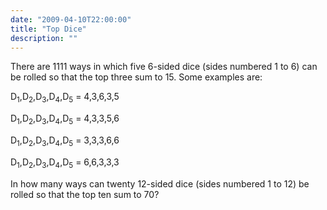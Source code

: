 ```yaml
---
date: "2009-04-10T22:00:00"
title: "Top Dice"
description: ""
---
```


<p>There are 1111 ways in which five 6-sided dice (sides numbered 1 to 6) can be rolled so that the top three sum to 15. Some examples are:


D<sub>1</sub>,D<sub>2</sub>,D<sub>3</sub>,D<sub>4</sub>,D<sub>5</sub> = 4,3,6,3,5

D<sub>1</sub>,D<sub>2</sub>,D<sub>3</sub>,D<sub>4</sub>,D<sub>5</sub> = 4,3,3,5,6

D<sub>1</sub>,D<sub>2</sub>,D<sub>3</sub>,D<sub>4</sub>,D<sub>5</sub> = 3,3,3,6,6

D<sub>1</sub>,D<sub>2</sub>,D<sub>3</sub>,D<sub>4</sub>,D<sub>5</sub> = 6,6,3,3,3

In how many ways can twenty 12-sided dice (sides numbered 1 to 12) be rolled so that the top ten sum to 70?</p>

